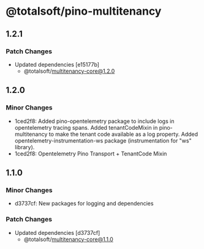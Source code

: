 # @totalsoft/pino-multitenancy

## 1.2.1

### Patch Changes

- Updated dependencies [e15177b]
  - @totalsoft/multitenancy-core@1.2.0

## 1.2.0

### Minor Changes

- 1ced2f8: Added pino-opentelemetry package to include logs in opentelemetry tracing spans. Added tenantCodeMixin in pino-multitenancy to make the tenant code available as a log property. Added opentelemetry-instrumentation-ws package (instrumentation for "ws" library).
- 1ced2f8: Opentelemetry Pino Transport + TenantCode Mixin

## 1.1.0

### Minor Changes

- d3737cf: New packages for logging and dependencies

### Patch Changes

- Updated dependencies [d3737cf]
  - @totalsoft/multitenancy-core@1.1.0
